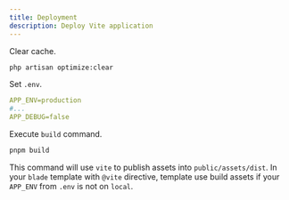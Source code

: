 ```yaml
---
title: Deployment
description: Deploy Vite application
---
```


Clear cache.

```sh
php artisan optimize:clear
```

Set `.env`.

```yaml [.env]
APP_ENV=production
#...
APP_DEBUG=false
```

Execute `build` command.

```sh
pnpm build
```

This command will use `vite` to publish assets into `public/assets/dist`. In your `blade` template with `@vite` directive, template use build assets if your `APP_ENV` from `.env` is not on `local`.
